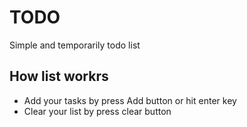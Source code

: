 # TODO
Simple and temporarily todo list

## How list workrs
- Add  your tasks by press Add button or hit enter key
- Clear your list by press clear button
